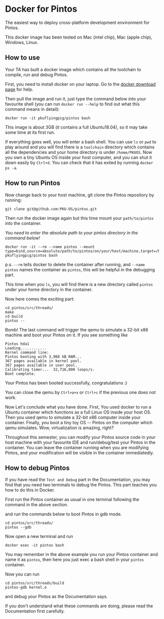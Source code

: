 # Docker for Pintos
The easiest way to deploy cross-platform development environment for Pintos.

This docker image has been tested on Mac (intel chip), Mac (apple chip), Windows, Linux.

## How to use
Your TA has built a docker image which contains all the toolchain to compile, run and debug Pintos.

First, you need to install docker on your laptop. Go to the [docker download page](https://www.docker.com/get-started) for help. 

Then pull the image and run it, just type the command below into your favourite shell (you can run `docker run --help` to find out what this command means in detail):

```
docker run -it pkuflyingpig/pintos bash
```

This image is about 3GB (it contains a full Ubuntu18.04), so it may take some time at its first run.

If everything goes well, you will enter a bash shell. You can use `ls` or `pwd` to play around and you will find there is a `toolchain` directory which contains all the dependencies and your home directory is under `/home/PKUOS`. Now you own a tiny Ubuntu OS inside your host computer, and you can shut it down easily by `Ctrl+d`. You can check that it has exited by running `docker ps -a`.

## How to run Pintos
Now change back to your host machine, git clone the Pintos repository by running:

```
git clone git@github.com:PKU-OS/pintos.git
```

Then run the docker image again but this time mount your `path/to/pintos` into the container.

*You need to enter the absolute path to your pintos directory in the command below!*

```
docker run -it --rm --name pintos --mount type=bind,source=absolute/path/to/pintos/on/your/host/machine,target=/home/PKUOS/pintos pkuflyingpig/pintos bash
```
p.s. `--rm` tells docker to delete the container after running, and `--name pintos` names the container as `pintos`, this will be helpful in the debugging part.

This time when you `ls`, you will find there is a new directory called `pintos` under your home directory in the container.

Now here comes the exciting part:

```
cd pintos/src/threads/
make
cd build
pintos --
```

Bomb! The last command will trigger the qemu to simulate a 32-bit x86 machine and boot your Pintos on it. If you see something like

```
Pintos hda1
Loading............
Kernel command line:
Pintos booting with 3,968 kB RAM...
367 pages available in kernel pool.
367 pages available in user pool.
Calibrating timer...  32,716,800 loops/s.
Boot complete.
```

Your Pintos has been booted successfully, congratulations :)

You can close the qemu by `Ctrl+a+x` or `Ctrl+c` if the previous one does not work.

Now Let's conclude what you have done. First, You used docker to run a Ubuntu container which functions as a full Linux OS inside your host OS. Then you used qemu to simulate a 32-bit x86 computer inside your container. Finally, you boot a tiny toy OS -- Pintos on the computer which qemu simulates. Wow, virtualization is amazing, right?

Throughout this semester, you can modify your Pintos source code in your host machine with your favourite IDE and run/debug/test your Pintos in the container. You can leave the container running when you are modifying Pintos, and your modification will be visible in the container immediatedly.

## How to debug Pintos
If you have read the `Test and Debug` part in the Documentation, you may find that you need two terminals to debug the Pintos. This part teaches you how to do this in Docker.

First run the Pintos container as usual in one terminal following the command in the above section.

and run the commands below to boot Pintos in gdb mode.

```
cd pintos/src/threads/
pintos --gdb
```

Now open a new terminal and run 

```
docker exec -it pintos bash
```

You may remember in the above example you run your Pintos container and name it as `pintos`, then here you just exec a bash shell in your `pintos` container. 

Now you can run

```
cd pintos/src/threads/build
pintos-gdb kernel.o
```

and debug your Pintos as the Documentation says.

If you don't understand what these commands are doing, please read the Documentation first carefully.









